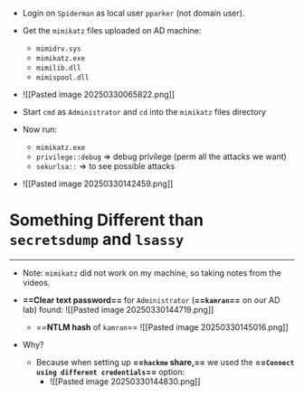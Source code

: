 - Login on `Spiderman` as local user `pparker` (not domain user).
- Get the `mimikatz` files uploaded on AD machine:
	- `mimidrv.sys`
	- `mimikatz.exe`
	- `mimilib.dll`
	- `mimispool.dll`
- ![[Pasted image 20250330065822.png]]

- Start `cmd` as `Administrator` and `cd` into the `mimikatz` files directory
- Now run:
	- `mimikatz.exe`
	- `privilege::debug` => debug privilege (perm all the attacks we want)
	- `sekurlsa::` => to see possible attacks
- ![[Pasted image 20250330142459.png]]

# Something Different than `secretsdump` and `lsassy`
---
- Note: `mimikatz` did not work on my machine, so taking notes from the videos.
- **==Clear text password==** for `Administrator` (**==`kamran`==** on our AD lab) found:
	![[Pasted image 20250330144719.png]]
	- ==**NTLM hash** of `kamran`==
	![[Pasted image 20250330145016.png]]

- Why?
	- Because when setting up **==`hackme` share,==** we used the **==`Connect using different credentials`==** option:
		- ![[Pasted image 20250330144830.png]]